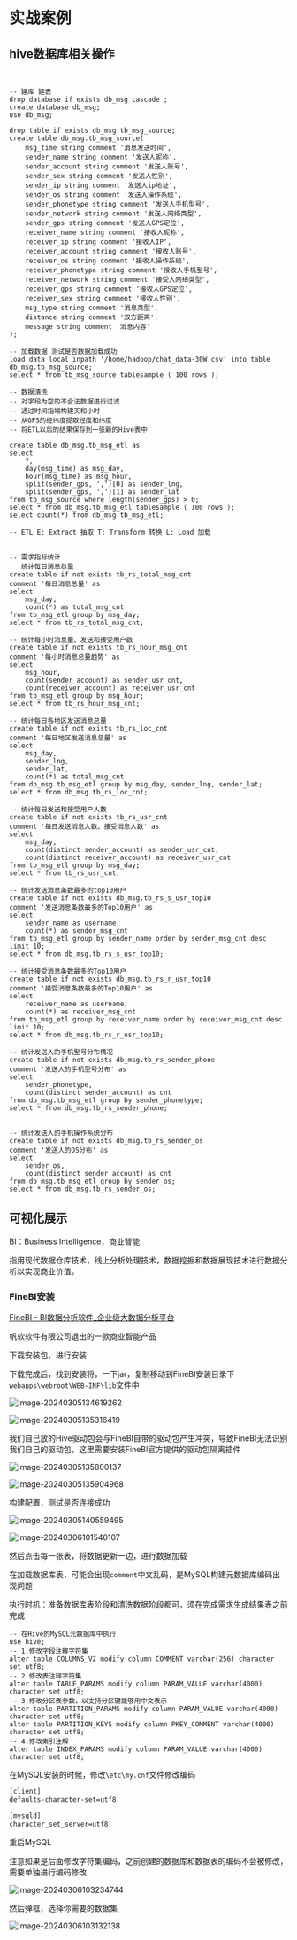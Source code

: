 # 实战案例



## hive数据库相关操作

```hive


-- 建库 建表
drop database if exists db_msg cascade ;
create database db_msg;
use db_msg;

drop table if exists db_msg.tb_msg_source;
create table db_msg.tb_msg_source(
    msg_time string comment '消息发送时间',
    sender_name string comment '发送人昵称',
    sender_account string comment '发送人账号',
    sender_sex string comment '发送人性别',
    sender_ip string comment '发送人ip地址',
    sender_os string comment '发送人操作系统',
    sender_phonetype string comment '发送人手机型号',
    sender_network string comment '发送人网络类型',
    sender_gps string comment '发送人GPS定位',
    receiver_name string comment '接收人昵称',
    receiver_ip string comment '接收人IP',
    receiver_account string comment '接收人账号',
    receiver_os string comment '接收人操作系统',
    receiver_phonetype string comment '接收人手机型号',
    receiver_network string comment '接受人网络类型',
    receiver_gps string comment '接收人GPS定位',
    receiver_sex string comment '接收人性别',
    msg_type string comment '消息类型',
    distance string comment '双方距离',
    message string comment '消息内容'
);

-- 加载数据 测试是否数据加载成功
load data local inpath '/home/hadoop/chat_data-30W.csv' into table db_msg.tb_msg_source;
select * from tb_msg_source tablesample ( 100 rows );

-- 数据清洗
-- 对字段为空的不合法数据进行过滤
-- 通过时间指端构建天和小时
-- 从GPS的经纬度提取经度和纬度
-- 将ETL以后的结果保存到一张新的Hive表中

create table db_msg.tb_msg_etl as
select
    *,
    day(msg_time) as msg_day,
    hour(msg_time) as msg_hour,
    split(sender_gps, ',')[0] as sender_lng,
    split(sender_gps, ',')[1] as sender_lat
from tb_msg_source where length(sender_gps) > 0;
select * from db_msg.tb_msg_etl tablesample ( 100 rows );
select count(*) from db_msg.tb_msg_etl;

-- ETL E: Extract 抽取 T: Transform 转换 L: Load 加载


-- 需求指标统计
-- 统计每日消息总量
create table if not exists tb_rs_total_msg_cnt
comment '每日消息总量' as
select
    msg_day,
    count(*) as total_msg_cnt
from tb_msg_etl group by msg_day;
select * from tb_rs_total_msg_cnt;

-- 统计每小时消息量、发送和接受用户数
create table if not exists tb_rs_hour_msg_cnt
comment '每小时消息总量趋势' as
select
    msg_hour,
    count(sender_account) as sender_usr_cnt,
    count(receiver_account) as receiver_usr_cnt
from tb_msg_etl group by msg_hour;
select * from tb_rs_hour_msg_cnt;

-- 统计每日各地区发送消息总量
create table if not exists tb_rs_loc_cnt
comment '每日地区发送消息总量' as
select
    msg_day,
    sender_lng,
    sender_lat,
    count(*) as total_msg_cnt
from db_msg.tb_msg_etl group by msg_day, sender_lng, sender_lat;
select * from db_msg.tb_rs_loc_cnt;

-- 统计每日发送和接受用户人数
create table if not exists tb_rs_usr_cnt
comment '每日发送消息人数、接受消息人数' as
select
    msg_day,
    count(distinct sender_account) as sender_usr_cnt,
    count(distinct receiver_account) as receiver_usr_cnt
from tb_msg_etl group by msg_day;
select * from tb_rs_usr_cnt;

-- 统计发送消息条数最多的top10用户
create table if not exists db_msg.tb_rs_s_usr_top10
comment '发送消息条数最多的Top10用户' as
select
    sender_name as username,
    count(*) as sender_msg_cnt
from tb_msg_etl group by sender_name order by sender_msg_cnt desc limit 10;
select * from db_msg.tb_rs_s_usr_top10;

-- 统计接受消息条数最多的Top10用户
create table if not exists db_msg.tb_rs_r_usr_top10
comment '接受消息条数最多的Top10用户' as
select
    receiver_name as username,
    count(*) as receiver_msg_cnt
from tb_msg_etl group by receiver_name order by receiver_msg_cnt desc limit 10;
select * from db_msg.tb_rs_r_usr_top10;

-- 统计发送人的手机型号分布情况
create table if not exists db_msg.tb_rs_sender_phone
comment '发送人的手机型号分布' as
select
    sender_phonetype,
    count(distinct sender_account) as cnt
from db_msg.tb_msg_etl group by sender_phonetype;
select * from db_msg.tb_rs_sender_phone;


-- 统计发送人的手机操作系统分布
create table if not exists db_msg.tb_rs_sender_os
comment '发送人的OS分布' as
select
    sender_os,
    count(distinct sender_account) as cnt
from db_msg.tb_msg_etl group by sender_os;
select * from db_msg.tb_rs_sender_os;
```





## 可视化展示



BI：Business Intelligence，商业智能

指用现代数据仓库技术，线上分析处理技术，数据挖掘和数据展现技术进行数据分析以实现商业价值。



### FineBI安装



[FineBI - BI数据分析软件_企业级大数据分析平台](https://www.finebi.com/)

帆软软件有限公司退出的一款商业智能产品



下载安装包，进行安装



下载完成后，找到安装将，一下jar，复制移动到FineBI安装目录下`webapps\webroot\WEB-INF\lib`文件中

![image-20240305134619262](assets/image-20240305134619262.png)







![image-20240305135316419](assets/image-20240305135316419.png)



我们自己放的Hive驱动包会与FineBI自带的驱动包产生冲突，导致FineBI无法识别我们自己的驱动包，这里需要安装FineBI官方提供的驱动包隔离插件



![image-20240305135800137](assets/image-20240305135800137.png)





![image-20240305135904968](assets/image-20240305135904968.png)

构建配置，测试是否连接成功

![image-20240305140559495](assets/image-20240305140559495.png)



![image-20240306101540107](assets/image-20240306101540107.png)



然后点击每一张表，将数据更新一边，进行数据加载



在加载数据库表，可能会出现`comment`中文乱码，是MySQL构建元数据库编码出现问题

执行时机：准备数据库表阶段和清洗数据阶段都可，须在完成需求生成结果表之前完成

```mysql
-- 在Hive的MySQL元数据库中执行
use hive;
-- 1.修改字段注释字符集
alter table COLUMNS_V2 modify column COMMENT varchar(256) character set utf8;
-- 2.修改表注释字符集
alter table TABLE_PARAMS modify column PARAM_VALUE varchar(4000) character set utf8;
-- 3.修改分区表参数，以支持分区键能够用中文表示
alter table PARTITION_PARAMS modify column PARAM_VALUE varchar(4000) character set utf8;
alter table PARTITION_KEYS modify column PKEY_COMMENT varchar(4000) character set utf8;
-- 4.修改索引注解
alter table INDEX_PARAMS modify column PARAM_VALUE varchar(4000) character set utf8;
```



在MySQL安装的时候，修改`\etc\my.cnf`文件修改编码

```tex
[client]
defaults-character-set=utf8

[mysqld]
character_set_server=utf8
```

重启MySQL



注意如果是后面修改字符集编码，之前创建的数据库和数据表的编码不会被修改，需要单独进行编码修改



![image-20240306103234744](assets/image-20240306103234744.png)



然后弹框，选择你需要的数据集



![image-20240306103132138](assets/image-20240306103132138.png)



